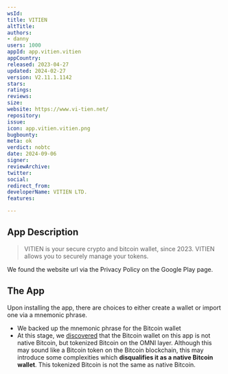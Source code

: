 ```yaml
---
wsId: 
title: VITIEN
altTitle: 
authors:
- danny
users: 1000
appId: app.vitien.vitien
appCountry: 
released: 2023-04-27
updated: 2024-02-27
version: V2.11.1.1142
stars: 
ratings: 
reviews: 
size: 
website: https://www.vi-tien.net/
repository: 
issue: 
icon: app.vitien.vitien.png
bugbounty: 
meta: ok
verdict: nobtc
date: 2024-09-06
signer: 
reviewArchive: 
twitter: 
social: 
redirect_from: 
developerName: VITIEN LTD.
features: 

---
```


## App Description

> VITIEN is your secure crypto and bitcoin wallet, since 2023. VITIEN allows you to securely manage your tokens.

We found the website url via the Privacy Policy on the Google Play page. 

## The App

Upon installing the app, there are choices to either create a wallet or import one via a mnemonic phrase. 

- We backed up the mnemonic phrase for the Bitcoin wallet
- At this stage, we [discovered](https://x.com/BitcoinWalletz/status/1831962230742757682/photo/1) that the Bitcoin wallet on this app is not native Bitcoin, but tokenized Bitcoin on the OMNI layer. Although this may sound like a Bitcoin token on the Bitcoin blockchain, this may introduce some complexities which **disqualifies it as a native Bitcoin wallet**. This tokenized Bitcoin is not the same as native Bitcoin.
